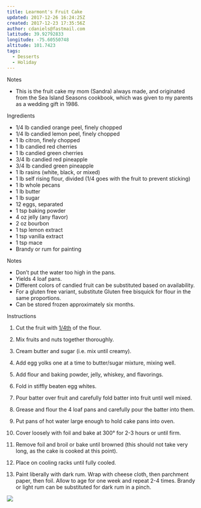 ```yaml
---
title: Learmont's Fruit Cake
updated: 2017-12-26 16:24:25Z
created: 2017-12-23 17:35:56Z
author: cdaniels@fastmail.com
latitude: 39.92792833
longitude: -75.60550748
altitude: 101.7423
tags:
  - Desserts
  - Holiday
---
```


Notes

- This is the fruit cake my mom (Sandra) always made, and originated from the Sea Island Seasons cookbook, which was given to my parents as a wedding gift in 1986.

Ingredients

- 1/4 lb candied orange peel, finely chopped
- 1/4 lb candied lemon peel, finely chopped
- 1 lb citron, finely chopped
- 1 lb candied red cherries
- 1 lb candied green cherries
- 3/4 lb candied red pineapple
- 3/4 lb candied green pineapple
- 1 lb rasins (white, black, or mixed)
- 1 lb self rising flour, divided (1/4 goes with the fruit to prevent sticking)
- 1 lb whole pecans
- 1 lb butter
- 1 lb sugar
- 12 eggs, separated
- 1 tsp baking powder
- 4 oz jelly (any flavor)
- 2 oz bourbon
- 1 tsp lemon extract
- 1 tsp vanilla extract
- 1 tsp mace
- Brandy or rum for painting

Notes

- Don’t put the water too high in the pans.
- Yields 4 loaf pans.
- Different colors of candied fruit can be substituted based on availability.
- For a gluten free variant, substitute Gluten free bisquick for flour in the same proportions.
- Can be stored frozen approximately six months.

Instructions

1. Cut the fruit with [1/4th]() of the flour.
2. Mix fruits and nuts together thoroughly.
3. Cream butter and sugar (i.e. mix until creamy).
4. Add egg yolks one at a time to butter/sugar mixture, mixing well.
5. Add flour and baking powder, jelly, whiskey, and flavorings.
6. Fold in stiffly beaten egg whites.

7. Pour batter over fruit and carefully fold batter into fruit until well mixed.

8. Grease and flour the 4 loaf pans and carefully pour the batter into them.
9. Put pans of hot water large enough to hold cake pans into oven.
10. Cover loosely with foil and bake at 300° for 2-3 hours or until firm.

11. Remove foil and broil or bake until browned (this should not take very long, as the cake is cooked at this point).

12. Place on cooling racks until fully cooled.

13. Paint liberally with dark rum. Wrap with cheese cloth, then parchment paper, then foil. Allow to age for one week and repeat 2-4 times. Brandy or light rum can be substituted for dark rum in a pinch.

![](../_resources/IMG_0471.JPG)